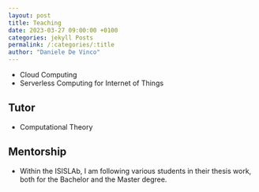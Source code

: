 ```yaml
---
layout: post
title: Teaching
date: 2023-03-27 09:00:00 +0100
categories: jekyll Posts
permalink: /:categories/:title
author: "Daniele De Vinco"
---
```


<!-- ## Teaching   -->

- Cloud Computing
- Serverless Computing for Internet of Things

## Tutor

- Computational Theory

## Mentorship

- Within the ISISLAb, I am following various students in their thesis work, both for the Bachelor and the Master degree.